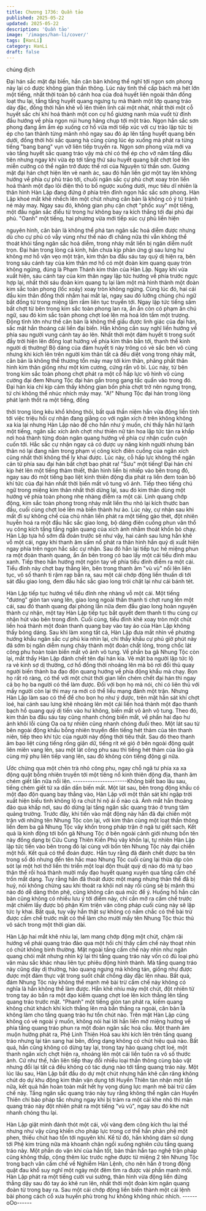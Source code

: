 ```yaml
---
title: Chương 1736: Quần tảo
published: 2025-05-22
updated: 2025-05-22
description: 'Quần tảo'
image: '/images/han-li/cover/'
tags: [HanLi]
category: HanLi
draft: false
---
```


chúng địch

Đại hán sắc mặt đại biến, hắn căn bản không thể nghĩ tới ngọn
sơn phong này lại có được không gian thần thông. Lúc này tình
thế cấp bách mà hét lớn một tiếng, nhất thời toàn bộ cánh hoa
của đoá huyết liên ngoài thân đồng loạt thu lại, tầng tầng huyết
quang ngưng tụ mà thành một lớp quang tráo dày đặc, đồng thời
hắn khẽ vỗ lên thiên linh cái một nhát, nhất thời một cỗ huyết sắc
chi khí hoá thành một con cự hổ giương nanh múa vuốt từ đỉnh
đầu hướng về phía ngọn núi hung hăng chụp tới một trảo.
Ngọn hắn sắc sơn phong đang ầm ầm ép xuống cơ hồ vừa mới
tiếp xúc với cự trảo lập tức bị ép cho tan thành từng mảnh nhỏ
ngay sau đó áp lên tầng huyết quang bên dưới, đồng thời hôi sắc
quang hà cũng cùng lúc ép xuống mà phát ra từng tiếng "bang
bang" vụn vỡ liên tiếp truyền ra.
Ngọn sơn phong vừa mới va vào tầng huyết sắc quang tráo vậy
mà chỉ có thể ép cho vỡ năm tầng đầu tiên nhưng ngay khi vừa
ép tới tầng thứ sáu huyết quang bất chợt loé lên miễn cưỡng có
thể ngăn trở được thế rơi của Nguyên từ thần sơn. Gương mặt
đại hán chợt hiện lên vẻ nanh ác, sau đó hắn liền giơ một tay lên
không hướng về phía cự phủ trảo tới, chuôi ngân sắc cự phủ chợt
xoay tròn liền hoá thành một đạo lôi điện thô to bổ ngược xuống
dưới, mục tiêu dĩ nhiên là thân hình Hàn Lập đang đứng ở phía
trên đỉnh ngọn hắc sắc sơn phong.
Hàn Lập khoé mắt khẽ nhếch lên một chút nhưng căn bản là
không có ý tứ tránh né mảy may. Ngay sau đó, không gian phụ
cận chợt "phốc xuy" một tiếng, một đầu ngân sắc điểu từ trong hư
không bay ra kích thẳng tới đại phủ đại phủ.
"Oanh" một tiếng, hai phương vừa mới tiếp xúc cự phủ liền hiện

nguyên hình, căn bản là không thể phá tan ngân sắc hoả diễm
được nhưng dù cho cự phủ có vẫy vùng như thế nào đi chăng
nữa thì vẫn không thể thoát khỏi tầng ngân sắc hoả diễm, trong
nháy mắt liền bị ngân diễm nuốt trọn.
Đại hán trong lòng cả kinh, hắn chưa kịp phản ứng gì sau lưng hư
không mơ hồ vặn vẹo một trận, kim thân ba đầu sáu tay quỷ dị
hiện ra, bên trong sáu cánh tay của kim thân mơ hồ có một đoàn
kim quang quay tròn không ngừng, đúng là Phạm Thánh kim thân
của Hàn Lập. Ngay khi vừa xuất hiện, sáu cánh tay của kim thân
ngay lập tức hướng về phía trước ngực hợp lại, nhất thời sáu
đoàn kim quang tụ lại làm một mà hình thành một đoàn kim sắc
toàn phong (lốc xoáy) xoay tròn không ngừng. Cùng lúc đó, hai
cái đầu kim thân đồng thởi nhắm hai mắt lại, ngay sau đó lưỡng
chủng chú ngữ bất đồng từ trong miệng lầm rầm liên tục truyền
tới. Ngay lập tức tiếng sấm bất chợt từ bên trong kim sắc toàn
phong lan ra, ẩn ẩn còn có phạm ân chú ngữ, sau đó kim sắc
toàn phong chợt loé lên mà hoá lớn tầm một trượng.
Động tĩnh lớn như thế căn bản là không thể giấu được linh giác
của đại hán, sắc mặt hắn thoáng cái liền đại biến. Hắn không cần
suy nghĩ liền hướng về phía sau người vung cánh tay áo lên.
Nhất thời một đám huyết ti trong suốt đầy trời hiện lên đồng loạt
hướng về phía kim thân bắn tới, thanh thế kinh người dị thường!
Bộ dáng của đám huyết ti này trông có vẻ sắc bén vô cùng nhưng
khi kích lên trên người kim thân tất cả đều diệt vong trong nháy
mắt, căn bản là không thể thương tổn mảy may tới kim thân,
phảng phất thân hình kim thân giống như một kim cương, cứng
rắn vô bỉ.
Lúc này, từ bên trong kim sắc toàn phong chợt phát ra một cỗ hấp
lực vô hình vô cùng cường đại đem Nhung Tộc đại hán gần trong
gang tấc quấn vào trong đó. Đại hán kia chỉ kịp cảm thấy không
gian bốn phía chợt trở nên ngưng trọng, tứ chi không thể nhúc
nhích mảy may.
"A!"
Nhung Tộc đại hán trong lòng phát lạnh thốt ra một tiếng, đồng

thời trong lòng kêu khổ không thôi, bất quá thần niệm hắn vừa
động liền tính tới việc triệu hồi cự nhận đang giằng co với ngân
xích ở trên không không xa kia lại nhưng Hàn Lập nào để cho hắn
như ý muốn, chỉ thấy hắn hừ lạnh một tiếng, ngân sắc xích ảnh
chợt như thiên nữ tán hoa lập tức tản ra khắp nơi hoá thành từng
đoàn ngân quang hướng về phía cự nhận cuồn cuộn cuốn tới.
Hắc sắc cự nhận ngay cả có được uy năng kinh người nhưng bản
thân nó lại đang nằm trong phạm vị công kích điên cuồng của
ngân xích cũng nhất thời không thể ly khai được.
Lúc này, cỗ hấp lực không thể ngăn cản từ phía sau đại hán bất
chợt bạo phát ra!
"Sưu" một tiếng!
Đại hán chỉ kịp hét lên một tiếng thảm thiết, thân hình liền bị nhiếp
vào bên trong đó, ngay sau đó một tiếng bạo liệt kinh thiên động
địa phát ra liền đem toàn bộ khí tức của đại hán nhất thời biến
mất vô tung vô ảnh. Tiếp theo tiếng chú ngữ trong miệng kim thân
nhất thời dừng lại, sau đó kim thân dùng một hướng về phía toàn
phong nhẹ nhàng điểm ra một cái. Linh quang chớp động, kim
sắc toàn phong trong nháy mắt liền thu nhỏ lại kích thước ban
đầu, cuối cùng chợt loé lên mà biến thành hư ảo.
Lúc này, cự nhận sau khi mất đi sự không chế của chủ nhân liền
phát ra một tiếng gào thét, đột nhiên huyễn hoá ra một đầu hắc
sắc giao long, bộ dáng điên cuồng phun vân thổ vụ công kích
tầng tầng ngân quang của xích ảnh nhằm thoát khốn bỏ chạy.
Hàn Lập tựa hồ sớm đã đoán trước sẽ như vậy, hai cánh sau
lưng hắn khẽ vỗ một cái, ngay khi thanh âm sấm nổ phát ra thân
hình hắn quỷ dị xuất hiện ngay phía trên ngọn hắc sắc cự nhận.
Sau đó hắn lại tiếp tục hé miệng phun ra một đoàn thanh quang,
ẩn ẩn bên trong có bao lấy một cái tiểu đỉnh màu xanh. Tiếp theo
hắn hướng một ngón tay về phía tiểu đỉnh điểm ra một cái.
Tiểu đỉnh này chợt bay thẳng lên, bên trong thanh âm "vù vù" nổi
lên liên tục, vô số thanh ti rậm rạp bắn ra, sau một cái chớp động
liền thuấn di tới sát đầu giao long, đem đầu hắc sắc giao long trói
chặt lại như cái bánh tét.

Hàn Lập tiếp tục hướng về tiểu đỉnh nhẹ nhàng vỗ một cái.
Một tiếng "đương" giòn tan vang lên, giao long ngoài thân thanh ti
chợt rung lên một cái, sau đó thanh quang đại phóng lần nữa đem
đầu giao long hoàn nguyên thành cự nhận, một tay Hàn Lập tiếp
tục bắt quyết đem thanh ti thu cùng cự nhận hút vào bên trong
đỉnh. Cuối cùng, tiểu đỉnh khẽ xoay tròn một chút liền hoá thành
một đoàn thanh quang bay vào tay áo của Hàn Lập không thấy
bóng dáng.
Sau khi làm xong tất cả, Hàn Lập đưa mắt nhìn về phương
hướng khẩu ngân sắc cự phủ kia nhìn lại, chỉ thấy khẩu cự phủ
giờ phút này đã sớm bị ngân diễm nung chảy thành một đoàn
chất lỏng, trong chốc lát công phu hoàn toàn biến mất vô ảnh vô
tung.
Về phần ba gã Nhung Tộc còn lại, mắt thấy Hàn Lập đánh chết
tên đại hán kia. Vẻ mặt ba người lập tức lộ ra vẻ kinh sợ dị
thường, cơ hồ đồng thời nhoáng lên mà bỏ rơi đối thủ quay người
biến thành ba đạo độn quang hướng về phía động khẩu mà chạy.
Bọn họ rất rõ ràng, có thể với một chút thời gian liền chém chết
đại hán thì ngay cả bọ họ ba người có thể làm được. Đối với bọn
họ mà nói, chỉ có liên thủ với mấy người còn lại thì may ra mới có
thể liều mạng đánh một trận.
Nhưng Hàn Lập làm sao có thể để cho bọn họ như ý được, trên
mặt hắn sát khí chợt loé, hai cánh sau lưng khẽ nhoáng lên một
cái liền hoá thành một đạo thanh bạch hồ quang quỷ dị tiến vào
hư không, biến mất vô ảnh vô tung. Theo đó, kim thân ba đầu sáu
tay cũng nhanh chóng biến mất, về phần hai đạo hư ảnh khôi lỗi
cùng Oa oa tự nhiên cũng nhanh chóng đuổi theo. Một lát sau từ
bên ngoài động khẩu bỗng nhiên truyền đến tiếng hét thảm của
tên thanh niên, tiếp theo khí tức của người này đồng thời tiêu
thất.
Sau đó theo thanh âm bạo liệt cùng tiếng rống giận dữ, tiếng rít
xé gió ở bên ngoài động quật liên miên vang lên, sau một lát công
phu sau thì tiếng hét thảm của lão già cùng mỹ phụ liên tiếp vang
lên, sau đó không còn tiếng động gì nữa.

Ước chừng qua một chén trà nhỏ công phu, ngay chỗ ngã tư phía
xa xa động quật bỗng nhiên truyền tới một tiêng nổ kinh thiên
động địa, thanh âm chém giết lần nữa nổi lên.
----------------------Không biết bao lâu sau, tiếng chém giết từ xa dần dần biến mất.
Một lát sau, bên trong động khẩu có một đạo độn quang bay
thẳng vào, Hàn Lập với một thân sát khí ngập trời xuất hiện biểu
tình không lộ ra chút hỉ nộ ái ố nào cả. Ánh mắt hắn thoáng đảo
qua khắp nơi, sau đó dừng lại tầng ngân sắc quang tráo ở trung
tâm quảng trường.
Trước đây, khi tiến vào mật động này hắn đã đại chiến một trận
với những tên Nhung Tộc còn lại, với kim thân cùng một loạt thần
thông liền đem ba gã Nhung Tộc vây khốn trong pháp trận ở ngã
tư giết sạch. Kết quả là kinh động tới bốn gã Nhung Tộc ở bên
ngoài cảnh giới nhưng bốn tên này đồng dạng bị Cửu Cung Thiên
Kiền Phù vây khốn lại, tự nhiên Hàn Lập lập tức tiến vào bên
trong đó lại cùng với bốn tên Nhung Tộc này đại chiến một hồi.
Kết quả có thể đoán được.
Hắn tuy rằng đã đánh chết được ba tên trong số đó nhưng đến
tên hắc mao Nhung Tộc cuối cùng lại thừa dịp còn sót lại một hơi
thở liền thi triển một loại độn thuật quỷ dị nào đó mà tự bạo thân
thể rồi hoá thành mười mấy đạo huyết quang xuyên qua tầng cấm
chế trốn mất dạng.
Tuy rằng hắn đã thoát được một mạng nhưng thân thể đã bị huỷ,
nói không chừng sau khi thoát ra khỏi nơi này rồi cũng sẽ bị mãnh
thú nào đó dễ dàng thôn phệ, cũng không cần quá mức để ý.
Huống hồ hắn căn bản cũng không có nhiều lưu ý tới điểm này,
chỉ cần mở ra cấm chế trước mặt chiếm lấy được bộ phận Kim
triện văn công pháp cuối cùng này sẽ lập tức ly khai.
Bất quá, tuy vậy hắn thật sự không có nắm chắc có thể bài trừ
được cấm chế trước mắt có thể làm cho mười mấy tên Nhung
Tộc thúc thủ vô sách trong một thời gian dài.

Hàn Lập hai mắt khẽ nhíu lại, lam mang chớp động một chút,
chậm rãi hướng về phái quang tráo đảo qua một hồi chỉ thấy cấm
chế này thoạt nhìn có chút không bình thường. Mặt ngoài tầng
cấm chế này nhìn như ngân quang chói mắt nhưng nhìn kỹ lại thì
tầng quang tráo này vốn có đủ loại phù văn màu sắc khác nhau
liên tục phiêu động hình thành. Mà tầng quang tráo này cũng dày
dị thường, hào quang ngưng mà không tán, giống như được
được một đám thực vật trong suốt chất chồng dày đặc lên nhau.
Bất quá, đám Nhung Tộc này không thể mạnh mẽ bài trừ cấm chế
này không có nghĩa là hắn không thể làm được. Hắn khẽ nhíu
mày một chút, đột nhiên từ trong tay áo bắn ra một đạo kiếm
quang chợt loé lên kích thẳng lên tầng quang tráo trước mặt.
"Phanh" một tiếng giòn tan phát ra, kiếm quang không chút khách
khí kích thẳng lên mà bắn thẳng ra ngoài, căn bản là không làm
cho tầng quang tráo hư tổn chút nào. Trên mặt Hàn Lập cũng
không có vẻ ngoài ý muốn, không nói hai lời hắn liền mở miệng
hướng về phía tầng quang tráo phun ra một đoàn ngân sắc hoả
cầu. Một thanh âm muộn hưởng phát ra, Phệ Linh Thiên Hoả sau
khi kích lên trên tầng quang tráo nhưng lại tản sang hai bên, đồng
dạng không có chút hiệu quả nào. Bất quá, hắn cũng không có
dừng tay lại, trong tay hào quang chợt loé, một thanh ngân xích
chợt hiện ra, nhoáng lên một cái liền tuôn ra vô số thước ảnh.
Cứ như thế, hắn liên tiếp thay đổi nhiều loại thần thông cùng bảo
vật nhưng đổi lại tất cả đều không có tác dụng nào tới tầng quang
tráo này.
Một lúc lâu sau, Hàn Lập bắt đầu do dự một chút nhưng hắn khẽ
cắn răng không chút do dự khu động kim thân vận dụng tới
Huyền Thiên tàn nhận một lần nữa, kết quả hắn hoàn toàn mất
hết hy vọng dùng lực mạnh mẽ bài trừ cấm chế này.
Tầng ngân sắc quang tráo này tuy rằng không thể ngăn cản
Huyền Thiên chi bảo pháp tắc nhưng ngay khi bị trảm ra một cái
khe nhỏ thì màn quang tráo này đột nhiên phát ra một tiếng "vù
vù", ngay sau đó khe nứt nhanh chóng thu lại.

Hàn Lập giật mình đánh thót một cái, vội vàng đem công kích thu
lại thế nhưng như vậy cũng khiến cho pháp lực trong cơ thể hắn
phản phệ một phen, thiếu chút hao tổn tới nguyên khí.
Kể từ đó, hắn không dám sử dụng tới Phệ kim trùng nữa mà
khoanh chân ngồi xuống nghiên cứu tầng quang tráo này.
Một phần do vận khí của hắn tốt, bản thân hắn tạo nghệ trận pháp
cũng không thấp, cộng thêm lúc trước nghe được từ miệng 2 tên
Nhung Tộc trong bạch vân cấm chế về Nghiễm Hàn Lệnh, cho
nên hắn ở trong động quật đau khổ suy nghĩ một ngày một đêm
tìm ra được vài phần manh mối. Hàn Lập phát ra một tiếng cười
vui sướng, thân hình vừa động liền đứng thẳng dậy sau đó tay áo
khẽ run lên, nhất thời một đoàn kim ngân quang đoàn từ trong
bay ra. Sau một cái chớp động liền biến thành một cái lệnh bài
phong cách cổ xưa huyền phù trong hư không không nhúc nhích.
------oOo------
